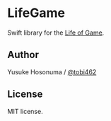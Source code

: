 # LifeGame

Swift library for the [Life of Game](https://ja.wikipedia.org/wiki/%E3%83%A9%E3%82%A4%E3%83%95%E3%82%B2%E3%83%BC%E3%83%A0).

## Author

Yusuke Hosonuma / [@tobi462](https://twitter.com/tobi462)

## License

MIT license.
